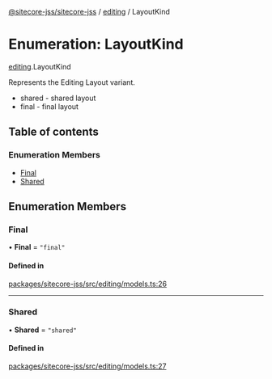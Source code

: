 [@sitecore-jss/sitecore-jss](../README.md) / [editing](../modules/editing.md) / LayoutKind

# Enumeration: LayoutKind

[editing](../modules/editing.md).LayoutKind

Represents the Editing Layout variant.
- shared - shared layout
- final - final layout

## Table of contents

### Enumeration Members

- [Final](editing.LayoutKind.md#final)
- [Shared](editing.LayoutKind.md#shared)

## Enumeration Members

### Final

• **Final** = ``"final"``

#### Defined in

[packages/sitecore-jss/src/editing/models.ts:26](https://github.com/Sitecore/jss/blob/60f3ec15f/packages/sitecore-jss/src/editing/models.ts#L26)

___

### Shared

• **Shared** = ``"shared"``

#### Defined in

[packages/sitecore-jss/src/editing/models.ts:27](https://github.com/Sitecore/jss/blob/60f3ec15f/packages/sitecore-jss/src/editing/models.ts#L27)
